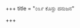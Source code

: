 +++
title = "೦೩೯ ಕೊನ್ದು ದನುಜನ"

+++
<div class="audioEmbed"  src="https://archive.org/download/kumAra-vyAsa-bhArata_kaGaPa_with_metadata/01_Adi__10__039_kondu_danujana.mp3" caption="ಗ-ಪ"></div>